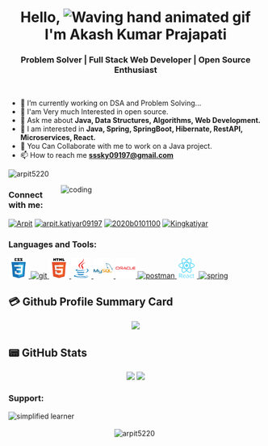 <h1 align="center"> Hello, <img src="https://raw.githubusercontent.com/nixin72/nixin72/master/wave.gif" 
         alt="Waving hand animated gif"
         height="45"
         width="45" /> I'm Akash Kumar Prajapati </h1>
<h3 align="center"> Problem Solver | Full Stack Web Developer | Open Source Enthusiast</h3>

<br>

<!-- - 👋 Hi, I’m Arpit Katiyar -->
- 🌱 I’m currently working on DSA and Problem Solving...
- 👀 I'am Very much Interested in open source.
- 💬 Ask me about **Java, Data Structures, Algorithms, Web Development.**
- 💬 I am interested in  **Java, Spring, SpringBoot, Hibernate, RestAPI, Microservices, React.**
- 💬 You Can Collaborate with me to work on a Java project.
- 📫 How to reach me **sssky09197@gmail.com**

<p align="left"> <img src="https://komarev.com/ghpvc/?username=arpit5220&label=Profile%20views&color=0e75b6&style=flat" alt="arpit5220" /> </p>

<img align="right" alt="coding" width="400" src="https://user-images.githubusercontent.com/55389276/140866485-8fb1c876-9a8f-4d6a-98dc-08c4981eaf70.gif">

<h3 align="left">Connect with me:</h3>
<p align="left">
<a href="https://www.linkedin.com/in/arpit-katiyar-806507216/" target="blank"><img align="center" src="https://raw.githubusercontent.com/rahuldkjain/github-profile-readme-generator/master/src/images/icons/Social/linked-in-alt.svg" alt="Arpit" height="30" width="40" /></a>
<a href="https://www.instagram.com/arpit.katiyar09197/?hl=en" target="blank"><img align="center" src="https://raw.githubusercontent.com/rahuldkjain/github-profile-readme-generator/master/src/images/icons/Social/instagram.svg" alt="arpit.katiyar09197" height="30" width="40" /></a>
<a href="https://www.hackerrank.com/2020b0101100?hr_r=1" target="blank"><img align="center" src="https://raw.githubusercontent.com/rahuldkjain/github-profile-readme-generator/master/src/images/icons/Social/hackerrank.svg" alt="2020b0101100" height="30" width="40" /></a>
<a href="https://leetcode.com/Kingkatiyar/" target="blank"><img align="center" src="https://raw.githubusercontent.com/rahuldkjain/github-profile-readme-generator/master/src/images/icons/Social/leet-code.svg" alt="Kingkatiyar" height="30" width="40" /></a>
</p>

<!-- ## 💻 Tech Stack -->

<!-- ![Java](https://img.shields.io/badge/java-%23ED8B00.svg?style=for-the-badge&logo=java&logoColor=white) ![JavaScript](https://img.shields.io/badge/javascript-%23323330.svg?style=for-the-badge&logo=javascript&logoColor=%23F7DF1E) ![Firebase](https://img.shields.io/badge/firebase-%23039BE5.svg?style=for-the-badge&logo=firebase) ![Netlify](https://img.shields.io/badge/netlify-%23000000.svg?style=for-the-badge&logo=netlify&logoColor=#00C7B7) ![Heroku](https://img.shields.io/badge/heroku-%23430098.svg?style=for-the-badge&logo=heroku&logoColor=white) ![NPM](https://img.shields.io/badge/NPM-%23000000.svg?style=for-the-badge&logo=npm&logoColor=white) ![NodeJS](https://img.shields.io/badge/node.js-6DA55F?style=for-the-badge&logo=node.js&logoColor=white) ![React](https://img.shields.io/badge/react-%2320232a.svg?style=for-the-badge&logo=react&logoColor=%2361DAFB) ![Express.js](https://img.shields.io/badge/express.js-%23404d59.svg?style=for-the-badge&logo=express&logoColor=%2361DAFB) ![MongoDB](https://img.shields.io/badge/MongoDB-%234ea94b.svg?style=for-the-badge&logo=mongodb&logoColor=white) ![Canva](https://img.shields.io/badge/Canva-%2300C4CC.svg?style=for-the-badge&logo=Canva&logoColor=white) 	![Figma](https://img.shields.io/badge/figma-%23F24E1E.svg?style=for-the-badge&logo=figma&logoColor=white) ![Postman](https://img.shields.io/badge/Postman-FF6C37?style=for-the-badge&logo=postman&logoColor=white) ![Notion](https://img.shields.io/badge/Notion-%23000000.svg?style=for-the-badge&logo=notion&logoColor=white) -->

<h3 align="left">Languages and Tools:</h3>
<p align="left"> <a href="https://www.w3schools.com/css/" target="_blank" rel="noreferrer"> <img src="https://raw.githubusercontent.com/devicons/devicon/master/icons/css3/css3-original-wordmark.svg" alt="css3" width="40" height="40"/> </a> <a href="https://git-scm.com/" target="_blank" rel="noreferrer"> <img src="https://www.vectorlogo.zone/logos/git-scm/git-scm-icon.svg" alt="git" width="40" height="40"/> </a> <a href="https://www.w3.org/html/" target="_blank" rel="noreferrer"> <img src="https://raw.githubusercontent.com/devicons/devicon/master/icons/html5/html5-original-wordmark.svg" alt="html5" width="40" height="40"/> </a> <a href="https://www.java.com" target="_blank" rel="noreferrer"> <img src="https://raw.githubusercontent.com/devicons/devicon/master/icons/java/java-original.svg" alt="java" width="40" height="40"/> </a> <a href="https://www.mysql.com/" target="_blank" rel="noreferrer"> <img src="https://raw.githubusercontent.com/devicons/devicon/master/icons/mysql/mysql-original-wordmark.svg" alt="mysql" width="40" height="40"/> </a> <a href="https://www.oracle.com/" target="_blank" rel="noreferrer"> <img src="https://raw.githubusercontent.com/devicons/devicon/master/icons/oracle/oracle-original.svg" alt="oracle" width="40" height="40"/> </a> <a href="https://postman.com" target="_blank" rel="noreferrer"> <img src="https://www.vectorlogo.zone/logos/getpostman/getpostman-icon.svg" alt="postman" width="40" height="40"/> </a> <a href="https://reactjs.org/" target="_blank" rel="noreferrer"> <img src="https://raw.githubusercontent.com/devicons/devicon/master/icons/react/react-original-wordmark.svg" alt="react" width="40" height="40"/> </a> <a href="https://spring.io/" target="_blank" rel="noreferrer"> <img src="https://www.vectorlogo.zone/logos/springio/springio-icon.svg" alt="spring" width="40" height="40"/> </a> </p>

<!-- ## 📈 Activity Graph
<p align="center">
	<img src="https://activity-graph.herokuapp.com/graph?username=arpit5220&theme=minimal"/>
</p> -->



## 💳 Github Profile Summary Card
<p align="center">
  <img src="https://github-profile-summary-cards.vercel.app/api/cards/profile-details?username=arpit5220&theme=github"/>
</p>

## 📟 GitHub Stats
<p align="center">
	<img width="48%" src="https://github-readme-stats.vercel.app/api?username=arpit5220&show_icons=true&theme=github" />
	<img width="48%" src="https://github-readme-streak-stats.herokuapp.com/?user=arpit5220&theme=github" />
</p>


<h3 align="left">Support:</h3>
<p><a href="https://www.buymeacoffee.com/simplified"> <img align="left" src="https://cdn.buymeacoffee.com/buttons/v2/default-yellow.png" height="50" width="210" alt="simplified learner" /></a></p><br><br>
<img align="left" src="https://github-readme-stats.vercel.app/api/top-langs?username=arpit5220&show_icons=true&locale=en&layout=compact" alt="arpit5220" />

<!-- [![arpit5220's GitHub | Stats](https://stats.quine.sh/arpit5220/github?theme=light)](https://quine.sh) -->

<!-- <p align="right">
  <img src="https://komarev.com/ghpvc/?username=arpit5220&label=Profile%20views&color=0e75b6&style=for-the-badge&color=000000" alt="Arpit' profile views" />
</p>
<div align="center">
<br>
<br>
<section>
 <h2> Show some ❤️ by starring some of the repositories! </h2>
</section>
</div>
